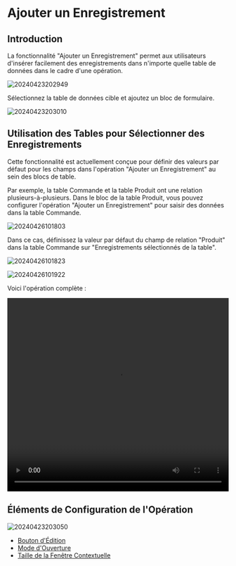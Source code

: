 # Ajouter un Enregistrement

## Introduction

La fonctionnalité "Ajouter un Enregistrement" permet aux utilisateurs d'insérer facilement des enregistrements dans n'importe quelle table de données dans le cadre d'une opération.

![20240423202949](https://static-docs.nocobase.com/20240423202949.png)

Sélectionnez la table de données cible et ajoutez un bloc de formulaire.

![20240423203010](https://static-docs.nocobase.com/20240423203010.png)

## Utilisation des Tables pour Sélectionner des Enregistrements

Cette fonctionnalité est actuellement conçue pour définir des valeurs par défaut pour les champs dans l'opération "Ajouter un Enregistrement" au sein des blocs de table.

Par exemple, la table Commande et la table Produit ont une relation plusieurs-à-plusieurs. Dans le bloc de la table Produit, vous pouvez configurer l'opération "Ajouter un Enregistrement" pour saisir des données dans la table Commande.

![20240426101803](https://static-docs.nocobase.com/20240426101803.png)

Dans ce cas, définissez la valeur par défaut du champ de relation "Produit" dans la table Commande sur "Enregistrements sélectionnés de la table".

![20240426101823](https://static-docs.nocobase.com/20240426101823.png)

![20240426101922](https://static-docs.nocobase.com/20240426101922.png)

Voici l'opération complète :

<video width="100%" height="440" controls>
<source src="https://static-docs.nocobase.com/20240426102142.mp4" type="video/mp4">
</video>

## Éléments de Configuration de l'Opération

![20240423203050](https://static-docs.nocobase.com/20240423203050.png)

- [Bouton d'Édition](/handbook/ui/actions/action-settings/edit-button)
- [Mode d'Ouverture](/handbook/ui/actions/action-settings/open-mode)
- [Taille de la Fenêtre Contextuelle](/handbook/ui/actions/action-settings/popup-size)
